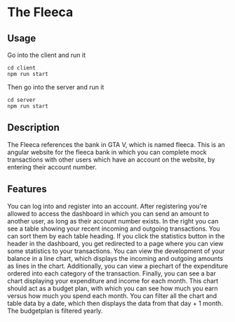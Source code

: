 # The Fleeca

## Usage
Go into the client and run it
```
cd client
npm run start
```
Then go into the server and run it
```
cd server
npm run start
```

## Description
The Fleeca references the bank in GTA V, which is named fleeca. This is an angular website for the fleeca bank in which you can complete mock transactions with other users which have an account on the website, by entering their account number. 

## Features
You can log into and register into an account. After registering you're allowed to access the dashboard in which you can send an amount to another user, as long as their account number exists. In the right you can see a table showing your recent incoming and outgoing transactions. You can sort them by each table heading.
If you click the statistics button in the header in the dashboard, you get redirected to a page where you can view some statistics to your transactions. You can view the development of your balance in a line chart, which displays the incoming and outgoing amounts as lines in the chart. Additionally, you can view a piechart of the expenditure ordered into each category of the transaction. Finally, you can see a bar chart displaying your expenditure and income for each month. This chart should act as a budget plan, with which you can see how much you earn versus how much you spend each month. 
You can filter all the chart and table data by a date, which then displays the data from that day + 1 month. The budgetplan is filtered yearly.
